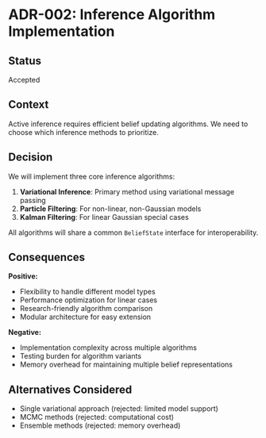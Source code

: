 # ADR-002: Inference Algorithm Implementation

## Status
Accepted

## Context
Active inference requires efficient belief updating algorithms. We need to choose which inference methods to prioritize.

## Decision
We will implement three core inference algorithms:
1. **Variational Inference**: Primary method using variational message passing
2. **Particle Filtering**: For non-linear, non-Gaussian models
3. **Kalman Filtering**: For linear Gaussian special cases

All algorithms will share a common `BeliefState` interface for interoperability.

## Consequences
**Positive:**
- Flexibility to handle different model types
- Performance optimization for linear cases
- Research-friendly algorithm comparison
- Modular architecture for easy extension

**Negative:**
- Implementation complexity across multiple algorithms
- Testing burden for algorithm variants
- Memory overhead for maintaining multiple belief representations

## Alternatives Considered
- Single variational approach (rejected: limited model support)
- MCMC methods (rejected: computational cost)
- Ensemble methods (rejected: memory overhead)